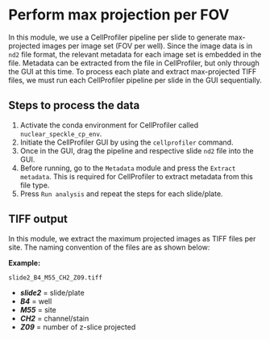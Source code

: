 # Perform max projection per FOV

In this module, we use a CellProfiler pipeline per slide to generate max-projected images per image set (FOV per well).
Since the image data is in `nd2` file format, the relevant metadata for each image set is embedded in the file.
Metadata can be extracted from the file in CellProfiler, but only through the GUI at this time.
To process each plate and extract max-projected TIFF files, we must run each CellProfiler pipeline per slide in the GUI sequentially.

## Steps to process the data

1. Activate the conda environment for CellProfiler called `nuclear_speckle_cp_env`.
2. Initiate the CellProfiler GUI by using the `cellprofiler` command.
3. Once in the GUI, drag the pipeline and respective slide `nd2` file into the GUI.
4. Before running, go to the `Metadata` module and press the `Extract metadata`. This is required for CellProfiler to extract metadata from this file type.
5. Press `Run analysis` and repeat the steps for each slide/plate.

## TIFF output

In this module, we extract the maximum projected images as TIFF files per site. 
The naming convention of the files are as shown below:

**Example:**

`slide2_B4_M55_CH2_Z09.tiff`

- ***slide2*** = slide/plate
- ***B4*** = well
- ***M55*** = site
- ***CH2*** = channel/stain
- ***Z09*** = number of z-slice projected
